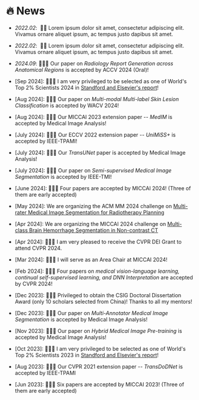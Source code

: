 # 🔥 News
- *2022.02*: &nbsp;🎉🎉 Lorem ipsum dolor sit amet, consectetur adipiscing elit. Vivamus ornare aliquet ipsum, ac tempus justo dapibus sit amet. 
- *2022.02*: &nbsp;🎉🎉 Lorem ipsum dolor sit amet, consectetur adipiscing elit. Vivamus ornare aliquet ipsum, ac tempus justo dapibus sit amet.
  
- *2024.09*: 🎉🎉🎉 Our paper on *Radiology Report Generation across Anatomical Regions* is accepted by ACCV 2024 (Oral)!
- [Sep 2024]: 🎉🎉🎉 I am very privileged to be selected as one of World's Top 2% Scientists 2024 in [Standford and Elsevier's report](https://elsevier.digitalcommonsdata.com/datasets/btchxktzyw/7)!
- [Aug 2024]: 🎉🎉🎉 Our paper on *Multi-modal Multi-label Skin Lesion Classification* is accepted by WACV 2024!
- [Aug 2024]: 🎉🎉🎉 Our MICCAI 2023 extension paper -- *MedIM* is accepted by Medical Image Analysis!
- [July 2024]: 🎉🎉🎉 Our ECCV 2022 extension paper -- *UniMiSS+* is accepted by IEEE-TPAMI!
- [July 2024]: 🎉🎉🎉 Our *TransUNet* paper is accepted by Medical Image Analysis!
- [July 2024]: 🎉🎉🎉 Our paper on *Semi-supervised Medical Image Segmentation* is accepted by IEEE-TMI!
- [June 2024]: 🎉🎉🎉 Four papers are accepted by MICCAI 2024! (Three of them are early accepted)
- [May 2024]: We are organizing the ACM MM 2024 challenge on [Multi-rater Medical Image Segmentation for Radiotherapy Planning](https://mmis2024.com/)
- [Apr 2024]: We are organizing the MICCAI 2024 challenge on [Multi-class Brain Hemorrhage Segmentation in Non-contrast CT](https://mbh-seg.com/)
- [Apr 2024]: 🎉🎉🎉 I am very pleased to receive the CVPR DEI Grant to attend CVPR 2024.
- [Mar 2024]: 🎉🎉🎉 I will serve as an Area Chair at MICCAI 2024!
- [Feb 2024]: 🎉🎉🎉 Four papers on *medical vision-language learning, continual self-supervised learning, and DNN Interpretation* are accepted by CVPR 2024!
- [Dec 2023]: 🎉🎉🎉 Privileged to obtain the CSIG Doctoral Dissertation Award (only 10 scholars selected from China)! Thanks to all my mentors!
- [Dec 2023]: 🎉🎉🎉 Our paper on *Multi-Annotator Medical Image Segmentation* is accepted by Medical Image Analysis!
- [Nov 2023]: 🎉🎉🎉 Our paper on *Hybrid Medical Image Pre-training* is accepted by Medical Image Analysis!
- [Oct 2023]: 🎉🎉🎉 I am very privileged to be selected as one of World's Top 2% Scientists 2023 in [Standford and Elsevier's report](https://elsevier.digitalcommonsdata.com/datasets/btchxktzyw/6)!
- [Aug 2023]: 🎉🎉🎉 Our CVPR 2021 extension paper -- *TransDoDNet* is accepted by IEEE-TPAMI
- [Jun 2023]: 🎉🎉🎉 Six papers are accepted by MICCAI 2023! (Three of them are early accepted)
